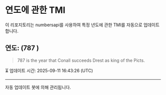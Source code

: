 
# 연도에 관한 TMI

이 리포지토리는 numbersapi를 사용하여 특정 년도에 관한 TMI를 자동으로 업데이트합니다.

## 연도: (787 )
> 787 is the year that Conall succeeds Drest as king of the Picts.

⏳ 업데이트 시간: 2025-09-11 16:43:26 (UTC)

---
자동 업데이트 봇에 의해 관리됩니다.
